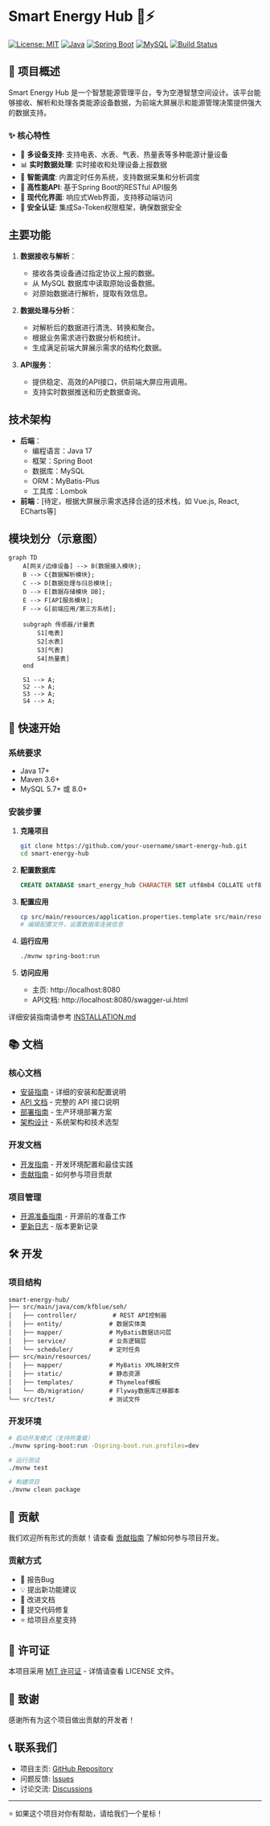 # Smart Energy Hub 🏢⚡

[![License: MIT](https://img.shields.io/badge/License-MIT-yellow.svg)](https://opensource.org/licenses/MIT)
[![Java](https://img.shields.io/badge/Java-17-orange.svg)](https://openjdk.org/projects/jdk/17/)
[![Spring Boot](https://img.shields.io/badge/Spring%20Boot-3.5.0-brightgreen.svg)](https://spring.io/projects/spring-boot)
[![MySQL](https://img.shields.io/badge/MySQL-8.0-blue.svg)](https://www.mysql.com/)
[![Build Status](https://img.shields.io/badge/build-passing-brightgreen.svg)](#)

## 📖 项目概述

Smart Energy Hub 是一个智慧能源管理平台，专为空港智慧空间设计。该平台能够接收、解析和处理各类能源设备数据，为前端大屏展示和能源管理决策提供强大的数据支持。

### ✨ 核心特性

- 🔌 **多设备支持**: 支持电表、水表、气表、热量表等多种能源计量设备
- 📊 **实时数据处理**: 实时接收和处理设备上报数据
- 🎯 **智能调度**: 内置定时任务系统，支持数据采集和分析调度
- 🚀 **高性能API**: 基于Spring Boot的RESTful API服务
- 📱 **现代化界面**: 响应式Web界面，支持移动端访问
- 🔐 **安全认证**: 集成Sa-Token权限框架，确保数据安全

## 主要功能

1.  **数据接收与解析**：
    *   接收各类设备通过指定协议上报的数据。
    *   从 MySQL 数据库中读取原始设备数据。
    *   对原始数据进行解析，提取有效信息。

2.  **数据处理与分析**：
    *   对解析后的数据进行清洗、转换和聚合。
    *   根据业务需求进行数据分析和统计。
    *   生成满足前端大屏展示需求的结构化数据。

3.  **API服务**：
    *   提供稳定、高效的API接口，供前端大屏应用调用。
    *   支持实时数据推送和历史数据查询。

## 技术架构

*   **后端**：
    *   编程语言：Java 17
    *   框架：Spring Boot
    *   数据库：MySQL
    *   ORM：MyBatis-Plus
    *   工具库：Lombok
*   **前端**：[待定，根据大屏展示需求选择合适的技术栈，如 Vue.js, React, ECharts等]

## 模块划分（示意图）

```mermaid
graph TD
    A[网关/边缘设备] --> B(数据接入模块);
    B --> C{数据解析模块};
    C --> D[数据处理与归总模块];
    D --> E[数据存储模块 DB];
    E --> F[API服务模块];
    F --> G[前端应用/第三方系统];

    subgraph 传感器/计量表
        S1[电表]
        S2[水表]
        S3[气表]
        S4[热量表]
    end

    S1 --> A;
    S2 --> A;
    S3 --> A;
    S4 --> A;
```

## 🚀 快速开始

### 系统要求

- Java 17+
- Maven 3.6+
- MySQL 5.7+ 或 8.0+

### 安装步骤

1. **克隆项目**
   ```bash
   git clone https://github.com/your-username/smart-energy-hub.git
   cd smart-energy-hub
   ```

2. **配置数据库**
   ```sql
   CREATE DATABASE smart_energy_hub CHARACTER SET utf8mb4 COLLATE utf8mb4_unicode_ci;
   ```

3. **配置应用**
   ```bash
   cp src/main/resources/application.properties.template src/main/resources/application.properties
   # 编辑配置文件，设置数据库连接信息
   ```

4. **运行应用**
   ```bash
   ./mvnw spring-boot:run
   ```

5. **访问应用**
   - 主页: http://localhost:8080
   - API文档: http://localhost:8080/swagger-ui.html

详细安装指南请参考 [INSTALLATION.md](INSTALLATION.md)

## 📚 文档

### 核心文档
- [安装指南](INSTALLATION.md) - 详细的安装和配置说明
- [API 文档](API.md) - 完整的 API 接口说明
- [部署指南](DEPLOYMENT.md) - 生产环境部署方案
- [架构设计](ARCHITECTURE.md) - 系统架构和技术选型

### 开发文档
- [开发指南](docs/DEVELOPMENT.md) - 开发环境配置和最佳实践
- [贡献指南](CONTRIBUTING.md) - 如何参与项目贡献

### 项目管理
- [开源准备指南](OPEN_SOURCE_PREPARATION.md) - 开源前的准备工作
- [更新日志](CHANGELOG.md) - 版本更新记录

## 🛠️ 开发

### 项目结构

```
smart-energy-hub/
├── src/main/java/com/kfblue/seh/
│   ├── controller/          # REST API控制器
│   ├── entity/             # 数据实体类
│   ├── mapper/             # MyBatis数据访问层
│   ├── service/            # 业务逻辑层
│   └── scheduler/          # 定时任务
├── src/main/resources/
│   ├── mapper/             # MyBatis XML映射文件
│   ├── static/             # 静态资源
│   ├── templates/          # Thymeleaf模板
│   └── db/migration/       # Flyway数据库迁移脚本
└── src/test/               # 测试文件
```

### 开发环境

```bash
# 启动开发模式（支持热重载）
./mvnw spring-boot:run -Dspring-boot.run.profiles=dev

# 运行测试
./mvnw test

# 构建项目
./mvnw clean package
```

## 🤝 贡献

我们欢迎所有形式的贡献！请查看 [贡献指南](CONTRIBUTING.md) 了解如何参与项目开发。

### 贡献方式

- 🐛 报告Bug
- 💡 提出新功能建议
- 📝 改进文档
- 🔧 提交代码修复
- ⭐ 给项目点星支持

## 📄 许可证

本项目采用 [MIT 许可证](LICENSE) - 详情请查看 LICENSE 文件。

## 🙏 致谢

感谢所有为这个项目做出贡献的开发者！

## 📞 联系我们

- 项目主页: [GitHub Repository](https://github.com/your-username/smart-energy-hub)
- 问题反馈: [Issues](https://github.com/your-username/smart-energy-hub/issues)
- 讨论交流: [Discussions](https://github.com/your-username/smart-energy-hub/discussions)

---

⭐ 如果这个项目对你有帮助，请给我们一个星标！